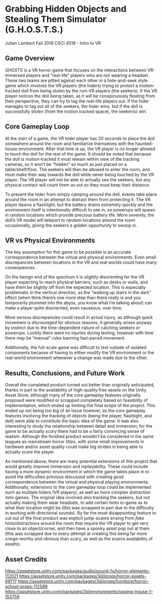 ﻿# Grabbing Hidden Objects and Stealing Them Simulator (G.H.O.S.T.S.)

Julian Lambert
Fall 2019
CSCI 4519 - Intro to VR


## Game Overview

GHOSTS is a VR horror game that focuses on the interactions between VR-immersed players and “real-life” players who are not wearing a headset. These two teams are pitted against each other in a hide-and-seek style game which involves the VR players (the hiders) trying to protect a motion-tracked doll from being stolen by the non-VR players (the seekers). If the VR player notices the doll being taken, as it will be conspicuously floating from their perspective, they can try to tag the real-life players out. If the hider manages to tag out all of the seekers, the hider wins, but if the doll is successfully stolen (from the motion tracked space), the seeker(s) win.

## Core Gameplay Loop

At the start of a game, the VR hider player has 20 seconds to place the doll somewhere around the room and familiarize themselves with the haunted-house environment. After that time is up, the VR player is no longer allowed to touch the doll for the rest of the game. It should be noted that because the doll is motion-tracked it must remain within view of the tracking cameras, so it won’t be “hidden” so much as just placed on a table/shelf/floor. The seekers will then be allowed to enter the room, and must make their way towards the doll while never being touched by the VR player. The VR player will not be able to actually see the seekers, but any physical contact will count them as out so they must keep their distance.

To prevent the hider from simply camping around the doll, events take place around the room in an attempt to distract them from protecting it. The VR player dawns a flashlight, but the battery drains extremely quickly and the environment itself is intentionally difficult to see in, so powerups will spawn in random locations which provide precious battery life. More severely, the doll’s VR model will teleport to random locations around the room occasionally, giving the seekers a golden opportunity to swoop in. 

## VR vs Physical Environments

The key assumption for this game to be possible is an accurate correspondence between the virtual and physical environments. Even small discrepancies between locations in the VR and real worlds could have many consequences.

On the benign end of the spectrum it is slightly disorienting for the VR player expecting to reach physical barriers, such as desks or walls, and have them be slightly off from the expected location. This is especially problematic in the vertical direction, as the “walking up stairs in the dark” effect (when think there’s one more step than there really is and you temporarily plummet into the abyss, you know what I’m talking about) can make a player quite disoriented, even nauseous, over time.

More serious discrepancies could result in actual injury, as although quick movement is *discouraged* for obvious reasons, it generally arises anyway by instinct due to the time-dependent nature of catching seekers or powerups. Luckily there were no injuries during testing, however with time there may be “manual” rules banning fast-paced movement.

Additionally, the full-scale game was difficult to test outside of isolated components because of having to either modify the VR environment or the real-world environment whenever a change was made due to the other.

## Results, Conclusions, and Future Work

Overall the completed product turned out better than originally anticipated, thanks in part to the availability of high-quality free assets on the Unity Asset Store, although many of the core gameplay features originally proposed were modified or scrapped completely based on feasibility of implementation, which ended up limiting the final scope of the project. This ended up not being too big of an issue however, as the core gameplay features involving the tracking of objects (being the player, flashlight, and doll) were able to constitute the basic idea of the game. It was also interesting to study the relationship between detail and immersion; for the game to be actually *scary* there had to be a fairly convincing sense of realism. Although the finished product wouldn’t be considered in the same leagues as mainstream horror titles, with some small improvements in hardware and/or asset quality could make big strides in being able to actually scare the player.

As mentioned above, there are many potential extensions of this project that would greatly improve immersion and replayability. These could include having a more dynamic environment in which the game takes place in to avoid the difficulties previous discussed with creating good correspondence between the virtual and physical playing environments. Additionally, extensions to the core gameplay loop could be implemented such as multiple hiders (VR players), as well as more complex distraction mini-games. The original idea involved also tracking the seekers, but not actually making them wear headsets, to add certain hints in-game as to what their location might be (this was scrapped in part due to the difficulty in working with directional sounds). By far the most disappointing feature to cut out of the final product was explicit jump-scares arising from *fake* hints/distractions around the room that require the VR player to get very close to an object/corner, and then have a spooky asset pop out at them (this was scrapped due to every attempt at creating this being far more cringe-worthy and obvious than scary, as well as the scarce availability of assets).

## Asset Credits

https://assetstore.unity.com/packages/audio/sound-fx/horror-elements-112021
https://assetstore.unity.com/packages/3d/props/horror-assets-69717
https://assetstore.unity.com/packages/3d/props/furniture/horror-school-props-112589
https://assetstore.unity.com/packages/3d/environments/swamp-house-1-153759